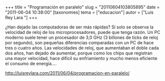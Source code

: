+++
title = "Programación en paralelo"
slug = "20110604103805895"
date = "2011-06-04 10:38:00"
[taxonomies]
tema = ["educacion"]
autor = ["Luis Rey Lara "]
+++

¿Han dejado las computadoras de ser más rápidas? Si solo se observa la
velocidad de reloj de los microprocesadores, puede que tenga razón. Un
PC moderno suele tener un procesador de 3,0 GHz (3 billones de ticks de
reloj por segundo), son pequeñas diferencias comparadas con un PC de
hace tres o cuatro años. Las velocidades de reloj, que aumentaban el
doble cada dos años, han dejado de aumentar, porque como los chips que
registran una mayor velocidad, hace difícil su enfriamiento y mucho
menos eficiente el consumo de energía….

<a href="http://luisreylara.com/2011/06/04/programacion-en-paralelo/">http://luisreylara.com/2011/06/04/programacion-en-paralelo/</a>

